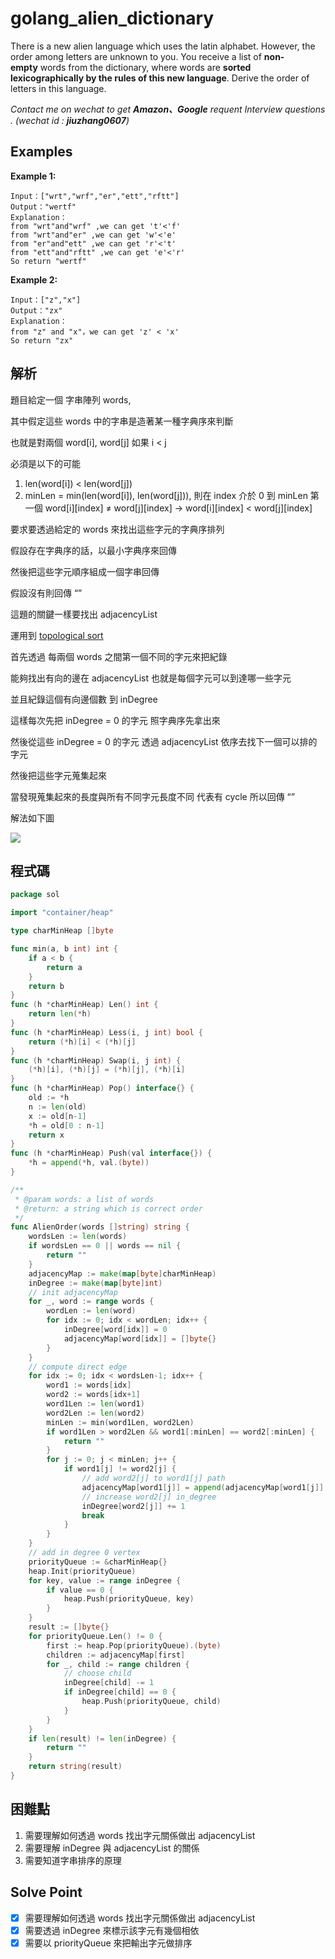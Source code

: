 # golang_alien_dictionary

There is a new alien language which uses the latin alphabet. However, the order among letters are unknown to you. You receive a list of **non-empty** words from the dictionary, where words are **sorted lexicographically by the rules of this new language**. Derive the order of letters in this language.

*Contact me on wechat to get **Amazon、Google** requent Interview questions . (wechat id : **jiuzhang0607**)*

## Examples

**Example 1:**

```
Input：["wrt","wrf","er","ett","rftt"]
Output："wertf"
Explanation：
from "wrt"and"wrf" ,we can get 't'<'f'
from "wrt"and"er" ,we can get 'w'<'e'
from "er"and"ett" ,we can get 'r'<'t'
from "ett"and"rftt" ,we can get 'e'<'r'
So return "wertf"

```

**Example 2:**

```
Input：["z","x"]
Output："zx"
Explanation：
from "z" and "x"，we can get 'z' < 'x'
So return "zx"

```

## 解析

題目給定一個 字串陣列 words,

其中假定這些 words 中的字串是造著某一種字典序來判斷

也就是對兩個 word[i], word[j] 如果 i < j

必須是以下的可能

1. len(word[i]) < len(word[j])
2. minLen = min(len(word[i]), len(word[j])), 則在 index 介於 0 到 minLen 第一個 word[i][index] ≠ word[j][index] → word[i][index] < word[j][index]

要求要透過給定的 words 來找出這些字元的字典序排列

假設存在字典序的話，以最小字典序來回傳

然後把這些字元順序組成一個字串回傳

假設沒有則回傳 “”

這題的關鍵一樣要找出 adjacencyList

運用到 [topological sort](https://zh.wikipedia.org/wiki/%E6%8B%93%E6%92%B2%E6%8E%92%E5%BA%8F)

首先透過 每兩個 words 之間第一個不同的字元來把紀錄

能夠找出有向的邊在 adjacencyList 也就是每個字元可以到達哪一些字元

並且紀錄這個有向邊個數 到 inDegree

這樣每次先把 inDegree = 0 的字元 照字典序先拿出來

然後從這些 inDegree = 0 的字元 透過 adjacencyList 依序去找下一個可以排的字元

然後把這些字元蒐集起來

當發現蒐集起來的長度與所有不同字元長度不同 代表有 cycle 所以回傳 “”

解法如下圖

![](https://i.imgur.com/U67do66.png)

## 程式碼
```go
package sol

import "container/heap"

type charMinHeap []byte

func min(a, b int) int {
	if a < b {
		return a
	}
	return b
}
func (h *charMinHeap) Len() int {
	return len(*h)
}
func (h *charMinHeap) Less(i, j int) bool {
	return (*h)[i] < (*h)[j]
}
func (h *charMinHeap) Swap(i, j int) {
	(*h)[i], (*h)[j] = (*h)[j], (*h)[i]
}
func (h *charMinHeap) Pop() interface{} {
	old := *h
	n := len(old)
	x := old[n-1]
	*h = old[0 : n-1]
	return x
}
func (h *charMinHeap) Push(val interface{}) {
	*h = append(*h, val.(byte))
}

/**
 * @param words: a list of words
 * @return: a string which is correct order
 */
func AlienOrder(words []string) string {
	wordsLen := len(words)
	if wordsLen == 0 || words == nil {
		return ""
	}
	adjacencyMap := make(map[byte]charMinHeap)
	inDegree := make(map[byte]int)
	// init adjacencyMap
	for _, word := range words {
		wordLen := len(word)
		for idx := 0; idx < wordLen; idx++ {
			inDegree[word[idx]] = 0
			adjacencyMap[word[idx]] = []byte{}
		}
	}
	// compute direct edge
	for idx := 0; idx < wordsLen-1; idx++ {
		word1 := words[idx]
		word2 := words[idx+1]
		word1Len := len(word1)
		word2Len := len(word2)
		minLen := min(word1Len, word2Len)
		if word1Len > word2Len && word1[:minLen] == word2[:minLen] {
			return ""
		}
		for j := 0; j < minLen; j++ {
			if word1[j] != word2[j] {
				// add word2[j] to word1[j] path
				adjacencyMap[word1[j]] = append(adjacencyMap[word1[j]], word2[j])
				// increase word2[j] in_degree
				inDegree[word2[j]] += 1
				break
			}
		}
	}
	// add in degree 0 vertex
	priorityQueue := &charMinHeap{}
	heap.Init(priorityQueue)
	for key, value := range inDegree {
		if value == 0 {
			heap.Push(priorityQueue, key)
		}
	}
	result := []byte{}
	for priorityQueue.Len() != 0 {
		first := heap.Pop(priorityQueue).(byte)
		children := adjacencyMap[first]
		for _, child := range children {
			// choose child
			inDegree[child] -= 1
			if inDegree[child] == 0 {
				heap.Push(priorityQueue, child)
			}
		}
	}
	if len(result) != len(inDegree) {
		return ""
	}
	return string(result)
}

```
## 困難點

1. 需要理解如何透過 words 找出字元關係做出 adjacencyList
2. 需要理解 inDegree 與 adjacencyList 的關係
3. 需要知道字串排序的原理

## Solve Point

- [x]  需要理解如何透過 words 找出字元關係做出 adjacencyList
- [x]  需要透過 inDegree 來標示該字元有幾個相依
- [x]  需要以 priorityQueue 來把輸出字元做排序